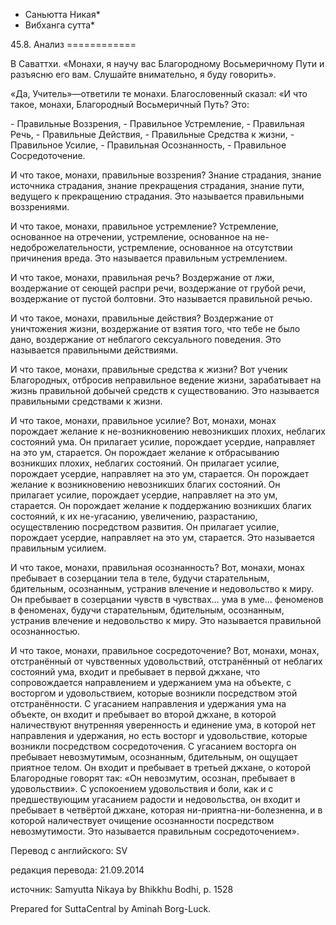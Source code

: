 * Саньютта Никая*
* Вибханга сутта*

45\.8\. Анализ
\=\=\=\=\=\=\=\=\=\=\=\=

В Саваттхи\. «Монахи, я научу вас Благородному Восьмеричному Пути и разъясню его вам\. Слушайте внимательно, я буду говорить»\.

«Да, Учитель»—ответили те монахи\. Благословенный сказал: «И что такое, монахи, Благородный Восьмеричный Путь? Это:

\- Правильные Воззрения,
\- Правильное Устремление,
\- Правильная Речь,
\- Правильные Действия,
\- Правильные Средства к жизни,
\- Правильное Усилие,
\- Правильная Осознанность,
\- Правильное Сосредоточение\.

И что такое, монахи, правильные воззрения? Знание страдания, знание источника страдания, знание прекращения страдания, знание пути, ведущего к прекращению страдания\. Это называется правильными воззрениями\.

И что такое, монахи, правильное устремление? Устремление, основанное на отречении, устремление, основанное на не\-недоброжелательности, устремление, основанное на отсутствии причинения вреда\. Это называется правильным устремлением\.

И что такое, монахи, правильная речь? Воздержание от лжи, воздержание от сеющей распри речи, воздержание от грубой речи, воздержание от пустой болтовни\. Это называется правильной речью\.

И что такое, монахи, правильные действия? Воздержание от уничтожения жизни, воздержание от взятия того, что тебе не было дано, воздержание от неблагого сексуального поведения\. Это называется правильными действиями\.

И что такое, монахи, правильные средства к жизни? Вот ученик Благородных, отбросив неправильное ведение жизни, зарабатывает на жизнь правильной добычей средств к существованию\. Это называется правильными средствами к жизни\.

И что такое, монахи, правильное усилие? Вот, монахи, монах порождает желание к не\-возникновению невозникших плохих, неблагих состояний ума\. Он прилагает усилие, порождает усердие, направляет на это ум, старается\. Он порождает желание к отбрасыванию возникших плохих, неблагих состояний\. Он прилагает усилие, порождает усердие, направляет на это ум, старается\. Он порождает желание к возникновению невозникших благих состояний\. Он прилагает усилие, порождает усердие, направляет на это ум, старается\. Он порождает желание к поддержанию возникших благих состояний, к их не\-угасанию, увеличению, разрастанию, осуществлению посредством развития\. Он прилагает усилие, порождает усердие, направляет на это ум, старается\. Это называется правильным усилием\.

И что такое, монахи, правильная осознанность? Вот, монахи, монах пребывает в созерцании тела в теле, будучи старательным, бдительным, осознанным, устранив влечение и недовольство к миру\. Он пребывает в созерцании чувств в чувствах… ума в уме… феноменов в феноменах, будучи старательным, бдительным, осознанным, устранив влечение и недовольство к миру\. Это называется правильной осознанностью\.

И что такое, монахи, правильное сосредоточение? Вот, монахи, монах, отстранённый от чувственных удовольствий, отстранённый от неблагих состояний ума, входит и пребывает в первой джхане, что сопровождается направлением и удержанием ума на объекте, с восторгом и удовольствием, которые возникли посредством этой отстранённости\. С угасанием направления и удержания ума на объекте, он входит и пребывает во второй джхане, в которой наличествуют внутренняя уверенность и единение ума, в которой нет направления и удержания, но есть восторг и удовольствие, которые возникли посредством сосредоточения\. С угасанием восторга он пребывает невозмутимым, осознанным, бдительным, он ощущает приятное телом\. Он входит и пребывает в третьей джхане, о которой Благородные говорят так: «Он невозмутим, осознан, пребывает в удовольствии»\. С успокоением удовольствия и боли, как и с предшествующим угасанием радости и недовольства, он входит и пребывает в четвёртой джхане, которая ни\-приятна\-ни\-болезненна, и в которой наличествует очищение осознанности посредством невозмутимости\. Это называется правильным сосредоточением»\.

Перевод с английского: SV

редакция перевода: 21\.09\.2014

источник: Samyutta Nikaya by Bhikkhu Bodhi, p\. 1528

Prepared for SuttaCentral by Aminah Borg\-Luck\.